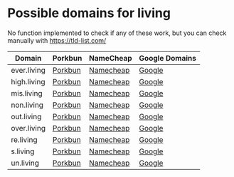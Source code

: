 # Possible domains for living

No function implemented to check if any of these work, but you can check manually with https://tld-list.com/

| Domain | Porkbun | NameCheap | Google Domains |
|---|---|---|---|
| ever.living | [Porkbun](https://porkbun.com/checkout/search?prb=e814663da1&tlds=&idnLanguage=&search=search&q=ever.living) | [Namecheap](https://www.namecheap.com/domains/registration/results/?domain=ever.living) | [Google](https://domains.google.com/registrar/search?searchTerm=ever.living) |
| high.living | [Porkbun](https://porkbun.com/checkout/search?prb=e814663da1&tlds=&idnLanguage=&search=search&q=high.living) | [Namecheap](https://www.namecheap.com/domains/registration/results/?domain=high.living) | [Google](https://domains.google.com/registrar/search?searchTerm=high.living) |
| mis.living | [Porkbun](https://porkbun.com/checkout/search?prb=e814663da1&tlds=&idnLanguage=&search=search&q=mis.living) | [Namecheap](https://www.namecheap.com/domains/registration/results/?domain=mis.living) | [Google](https://domains.google.com/registrar/search?searchTerm=mis.living) |
| non.living | [Porkbun](https://porkbun.com/checkout/search?prb=e814663da1&tlds=&idnLanguage=&search=search&q=non.living) | [Namecheap](https://www.namecheap.com/domains/registration/results/?domain=non.living) | [Google](https://domains.google.com/registrar/search?searchTerm=non.living) |
| out.living | [Porkbun](https://porkbun.com/checkout/search?prb=e814663da1&tlds=&idnLanguage=&search=search&q=out.living) | [Namecheap](https://www.namecheap.com/domains/registration/results/?domain=out.living) | [Google](https://domains.google.com/registrar/search?searchTerm=out.living) |
| over.living | [Porkbun](https://porkbun.com/checkout/search?prb=e814663da1&tlds=&idnLanguage=&search=search&q=over.living) | [Namecheap](https://www.namecheap.com/domains/registration/results/?domain=over.living) | [Google](https://domains.google.com/registrar/search?searchTerm=over.living) |
| re.living | [Porkbun](https://porkbun.com/checkout/search?prb=e814663da1&tlds=&idnLanguage=&search=search&q=re.living) | [Namecheap](https://www.namecheap.com/domains/registration/results/?domain=re.living) | [Google](https://domains.google.com/registrar/search?searchTerm=re.living) |
| s.living | [Porkbun](https://porkbun.com/checkout/search?prb=e814663da1&tlds=&idnLanguage=&search=search&q=s.living) | [Namecheap](https://www.namecheap.com/domains/registration/results/?domain=s.living) | [Google](https://domains.google.com/registrar/search?searchTerm=s.living) |
| un.living | [Porkbun](https://porkbun.com/checkout/search?prb=e814663da1&tlds=&idnLanguage=&search=search&q=un.living) | [Namecheap](https://www.namecheap.com/domains/registration/results/?domain=un.living) | [Google](https://domains.google.com/registrar/search?searchTerm=un.living) |
